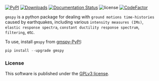 [![PyPI](https://img.shields.io/pypi/v/gmspy)](https://pypi.org/project/gmspy/)
[![Downloads](https://static.pepy.tech/badge/gmspy)](https://pepy.tech/project/gmspy)
[![Documentation Status](https://readthedocs.org/projects/gmspy/badge/?version=latest)](https://gmspy.readthedocs.io/en/latest/?badge=latest)
![license](https://img.shields.io/github/license/yexiang1992/gmspy)
[![CodeFactor](https://www.codefactor.io/repository/github/yexiang1992/gmspy/badge)](https://www.codefactor.io/repository/github/yexiang1992/gmspy)

``gmspy`` is a python package for dealing with ``ground motions time-histories`` caused by earthquakes, including various ``intensity measures (IMs)``, ``elastic response spectra``, ``constant ductility response spectrum``, ``filtering``, etc.

To use, install `gmspy` from [gmspy-PyPI](https://pypi.org/project/gmspy/):

```python
pip install --upgrade gmspy
```


### License

This software is published under the [GPLv3 license](https://www.gnu.org/licenses/gpl-3.0.en.html).